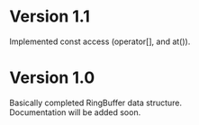 
# Version 1.1

Implemented const access (operator[], and at()).

# Version 1.0

Basically completed RingBuffer data structure.  
Documentation will be added soon.


